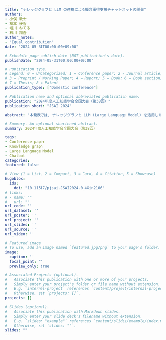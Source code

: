 ```yaml
---
title: "ナレッジグラフと LLM の連携による概念獲得支援チャットボットの開発"
authors:
- 小俣 敦士
- 榎本 優香
- 増川 ねてる
- 石川 翔吾
author_notes:
- "Equal contribution"
date: "2024-05-31T00:00:00+09:00"

# Schedule page publish date (NOT publication's date).
publishDate: "2024-05-31T00:00:00+09:00"

# Publication type.
# Legend: 0 = Uncategorized; 1 = Conference paper; 2 = Journal article;
# 3 = Preprint / Working Paper; 4 = Report; 5 = Book; 6 = Book section;
# 7 = Thesis; 8 = Patent
publication_types: ["Domestic conference"]

# Publication name and optional abbreviated publication name.
publication: "2024年度人工知能学会全国大会（第38回）"
publication_short: "JSAI 2024"

abstract: "本発表では, ナレッジグラフと LLM (Large Language Model) を活用したチャットボットを用いて, 専門的概念の獲得を支援する手法について述べる. 他言語の専門的概念の翻訳に伴い, 文化的・言語的ニュアンスの違いが生じることで, 学習者の正確な理解を阻害するという課題がある. この課題に対応するため, ナレッジグラフを用いて専門的概念を構造化し, LLM ベースのチャットボットの外部知識として活用することで適切な概念獲得を支援する. 本研究では, 日本において普及が進んでいるリカバリー概念に着目し, ナレッジグラフの構築とチャットボットの開発を行った. 大学生を対象としたユーザビリティテストを通して, 質問応答における課題を抽出し, 質問内容に基づくナレッジグラフの利用と回答生成プロンプトの設計改善を行なった. その結果, 質問内容に基づくナレッジグラフの利用により, ユーザは適切な概念や情報を得ることができ, 概念獲得支援への有用性を確認した."

# Summary. An optional shortened abstract.
summary: 2024年度人工知能学会全国大会（第38回）

tags:
- Conference paper
- Knowledge graph
- Large Language Model
- Chatbot
categories: 
featured: false

# View (1 = List, 2 = Compact, 3 = Card, 4 = Citation, 5 = Showcase)
hugoblox:
  ids:
    doi: "10.11517/pjsai.JSAI2024.0_4Xin2106"
# links:
# - name: ""
#   url: ""
url_code: ''
url_dataset: ''
url_poster: ''
url_project: ''
url_slides: ''
url_source: ''
url_video: ''

# Featured image
# To use, add an image named `featured.jpg/png` to your page's folder. 
image:
  caption: ''
  focal_point: ""
  preview_only: true

# Associated Projects (optional).
#   Associate this publication with one or more of your projects.
#   Simply enter your project's folder or file name without extension.
#   E.g. `internal-project` references `content/project/internal-project/index.md`.
#   Otherwise, set `projects: []`.
projects: []

# Slides (optional).
#   Associate this publication with Markdown slides.
#   Simply enter your slide deck's filename without extension.
#   E.g. `slides: "example"` references `content/slides/example/index.md`.
#   Otherwise, set `slides: ""`.
slides: ""
---
```

